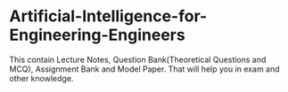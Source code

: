 # Artificial-Intelligence-for-Engineering-Engineers
This contain Lecture Notes, Question Bank(Theoretical Questions and MCQ),  Assignment Bank and Model Paper. That will help you in exam and other knowledge.

